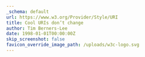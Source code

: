 ```yaml
---
_schema: default
url: https://www.w3.org/Provider/Style/URI
title: Cool URIs don’t change
author: Tim Berners-Lee
date: 1998-01-01T00:00:00Z
skip_screenshot: false
favicon_override_image_path: /uploads/w3c-logo.svg
---
```

